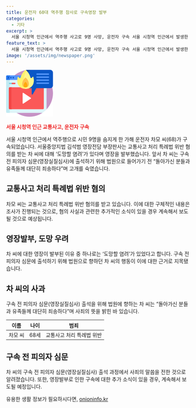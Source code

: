 ```yaml
---
title: 운전자 60대 역주행 참사로 구속영장 발부
categories:
  - 기타
excerpt: >
  서울 시청역 인근에서 역주행 사고로 9명 사망, 운전자 구속 서울 시청역 인근에서 발생한 역주행으로 9명이 사망한 사고 운전자 차모 씨(68)가 구속됐다. 김석범 부장판사는 도망할 염려로 영장을 발부했다. 차 씨는 법원 출석 전 죄송하다며 사죄했다.
feature_text: >
  서울 시청역 인근에서 역주행 사고로 9명 사망, 운전자 구속 서울 시청역 인근에서 발생한 역주행으로 9명이 사망한 사고 운전자 차모 씨(68)가 구속됐다. 김석범 부장판사는 도망할 염려로 영장을 발부했다. 차 씨는 법원 출석 전 죄송하다며 사죄했다.
image: '/assets/img/newspaper.png'
---
```


<p><img src="/assets/img/news.png" alt="rentncar 속보" /></p>

<p><b><span style="color: #ee2323;">서울 시청역 인근 교통사고, 운전자 구속</span></b></p>

<p data-ke-size="size16">서울 시청역 인근에서 역주행으로 시민 9명을 숨지게 한 가해 운전자 차모 씨(68)가 구속되었습니다. 서울중앙지법 김석범 영장전담 부장판사는 교통사고 처리 특례법 위반 혐의를 받는 차 씨에 대해 ‘도망할 염려’가 있다며 영장을 발부했습니다. 앞서 차 씨는 구속 전 피의자 심문(영장실질심사)에 출석하기 위해 법원으로 들어가기 전 “돌아가신 분들과 유족들께 대단히 죄송하다”며 고개를 숙였습니다.</p>

<h2 data-ke-size="size26">교통사고 처리 특례법 위반 혐의</h2>

<p data-ke-size="size16">차모 씨는 교통사고 처리 특례법 위반 혐의를 받고 있습니다. 이에 대한 구체적인 내용은 조사가 진행되는 것으로, 혐의 사실과 관련한 추가적인 소식이 있을 경우 계속해서 보도될 것으로 예상됩니다.</p>

<h2 data-ke-size="size26">영장발부, 도망 우려</h2>

<p data-ke-size="size16">차 씨에 대한 영장이 발부된 이유 중 하나로는 ‘도망할 염려’가 있었다고 합니다. 구속 전 피의자 심문에 출석하기 위해 법원으로 향하던 차 씨의 행동이 이에 대한 근거로 지목됐습니다.</p>

<h2 data-ke-size="size26">차 씨의 사과</h2>

<p data-ke-size="size16">구속 전 피의자 심문(영장실질심사) 출석을 위해 법원에 향하는 차 씨는 “돌아가신 분들과 유족들께 대단히 죄송하다”며 사죄의 뜻을 밝힌 바 있습니다.</p>

<table>
    <thead>
        <tr>
            <th style="text-align: center;">이름</th>
            <th style="text-align: center;">나이</th>
            <th style="text-align: center;">범죄</th>
        </tr>
    </thead>
    <tbody>
        <tr>
            <td style="text-align: center;">차모 씨</td>
            <td style="text-align: center;">68세</td>
            <td style="text-align: center;">교통사고 처리 특례법 위반</td>
        </tr>
    </tbody>
</table>

<h2 data-ke-size="size26">구속 전 피의자 심문</h2>

<p data-ke-size="size16">차 씨의 구속 전 피의자 심문(영장실질심사) 출석 과정에서 사죄의 말씀을 전한 것으로 알려졌습니다. 또한, 영장발부로 인한 구속에 대한 추가 소식이 있을 경우, 계속해서 보도될 예정입니다.</p>
유용한 생활 정보가 필요하시다면, <a href="https://onioninfo.kr" rel="dofollow">onioninfo.kr</a>


